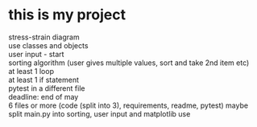 # this is my project
stress-strain diagram  
use classes and objects  
user input - start  
sorting algorithm (user gives multiple values, sort and take 2nd item etc)  
at least 1 loop  
at least 1 if statement  
pytest in a different file  
deadline: end of may  
6 files or more (code (split into 3), requirements, readme, pytest) 
maybe split main.py into sorting, user input and matplotlib use
